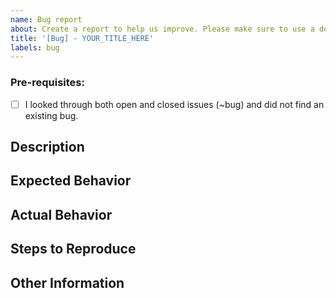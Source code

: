 ```yaml
---
name: Bug report
about: Create a report to help us improve. Please make sure to use a descriptive title for the issue.
title: '[Bug] - YOUR_TITLE_HERE'
labels: bug
---
```


### Pre-requisites:
- [ ] I looked through both open and closed issues (~bug) and did not find an existing bug.

## Description
<!-- Enter a description of the issue/bug below -->

## Expected Behavior
<!-- What should have happened? -->

## Actual Behavior
<!-- What actually happened? -->

## Steps to Reproduce
<!-- Be as descriptive as possible -->

## Other Information
<!-- Feel free to include versions, logs, screenshots, etc. if it will help with debugging -->
